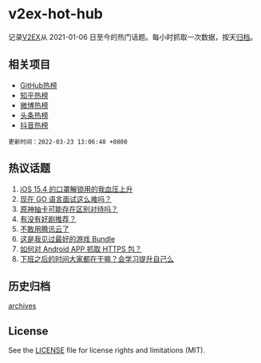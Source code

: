 # v2ex-hot-hub

 记录[V2EX](https://www.v2ex.com/)从 2021-01-06 日至今的热门话题。每小时抓取一次数据，按天[归档](archives)。
 
 ## 相关项目

- [GitHub热榜](https://github.com/lonnyzhang423/github-hot-hub)
- [知乎热榜](https://github.com/lonnyzhang423/zhihu-hot-hub)
- [微博热榜](https://github.com/lonnyzhang423/weibo-hot-hub)
- [头条热榜](https://github.com/lonnyzhang423/toutiao-hot-hub)
- [抖音热榜](https://github.com/lonnyzhang423/douyin-hot-hub)


 `更新时间：2022-03-23 13:06:48 +0800`

## 热议话题

1. [iOS 15.4 的口罩解锁用的我血压上升](https://www.v2ex.com/t/842144)
1. [现在 GO 语言面试这么难吗？](https://www.v2ex.com/t/842175)
1. [原神抽卡可能存在区别对待吗？](https://www.v2ex.com/t/842083)
1. [有没有好剧推荐？](https://www.v2ex.com/t/842179)
1. [不敢用腾讯云了](https://www.v2ex.com/t/842172)
1. [这是我见过最好的游戏 Bundle](https://www.v2ex.com/t/842232)
1. [如何对 Android APP 抓取 HTTPS 包？](https://www.v2ex.com/t/842130)
1. [下班之后的时间大家都在干嘛？会学习提升自己么](https://www.v2ex.com/t/842201)

## 历史归档

[archives](archives)

## License

See the [LICENSE](LICENSE) file for license rights and limitations (MIT).

